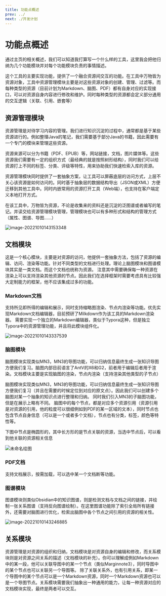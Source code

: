 ```yaml
---
title: 功能点概述
prev: ../
next: ./开发计划
---
```

# 功能点概述

通过主页的相关概述，我们可以知道我打算写一个什么样的工具，这里我会把他归纳为几个功能模块并对每个功能模块负责的事情描述。

这个工具的主要实现功能，提供了一个融合资源间交互的功能。在工具中万物皆为资源对象，工具中资源管理模块主要是对这些资源对象的创建、管理、过滤等。而每种类型的资源（目前计划为Markdown、脑图、PDF）都有自身对应的实现接口，可以对资源自身内容进行修改和维护。同时每种类型的资源都会定义部分通用的交互逻辑（关联、引用、嵌套等）

## 资源管理模块

资源管理是对待学习内容的管理。我们进行知识沉淀的过程中，通常都是基于某些资源进行的。例如整理Java的笔记，我们需要基于部分Java的书籍，因此需要有一个专门的模块来管理这些资源。

资源来源可以分为书籍（PDF、EPUB）等，网站链接，文档，图片媒体等。这些资源我们需要有一定的组织方式（最经典的就是按照树形结构），同时我们可以给资源打上不同的标签、分类、评级等特性，用来协助我们快速检索入库的资源。

资源管理模块同时提供了一套抽象方案，让工具可以屏蔽底层的访问方式，上层不关心该资源是如何访问的。同时基于抽象层的数据结构导出（JSON或XML）方便迁移到其他工具中。同时内嵌常用的资源打开工具（Web端），也支持在客户端定义本地打开方式。

在该工具中，万物皆为资源，不论是收集来的资料还是沉淀的泛图谱或者编写的笔记。并读交给资源管理模块管理，管理模块也可以有多种形式和结构的管理方式（属性、图谱、导图……）

![image-20221010143153348](http://img.jaken.top/image/2022/10/10/143153-406de9f635b6378273a97ab5c8f9c4f0.png)

## 文档模块

这是一个核心模块，主要是对资源的访问，他提供一套抽象方法，包括了资源的编辑、访问、渲染等功能。针对不同类型的文档进行处理。理论上脑图模块和图谱模块其实是一类文档。而这个文档也统称为资源。
注意其中需要确保每一种资源在渲染上可以支持渲染其他资源的节点。因此我们在选择框架时需要考虑具有比较强大定制能力的框架，他不应该集成过多的功能。

### Markdown文档

支持所见即所得的编辑和展示，同时支持缩略图渲染、节点内渲染等功能。优先实现Markdown文档编辑器，目前预研了Milkdown作为该工具的Markdown渲染器。
需要实现一个独立的Markdown编辑器，类似于Typora这种，但是独立Typora中的资源管理功能，并且将此模块组件化。

![image-20221010143337539](http://img.jaken.top/image/2022/10/10/143350-ba75c2234eb42ec77cea297e617a841a.png)

### 脑图模块

脑图模块实现类似MN3，MN3的导图功能，可以归纳信息最终生成一张知识导图方便我们复习。脑图内部目前语言了AntV的X6和G2，前者用于编辑后者用于渲染。文档模块主要是实现脑图的渲染，节点内渲染（支持渲染其他类型的子节点）

脑图模块实现类似MN3，MN3的导图功能，可以归纳信息最终生成一张知识导图方便我们复习（并且在需要的时候定位到对应的原文点）。因此我们可以创建多个脑图对某一个抽象的知识点进行整理和归纳。
同时我们引入MN3的子脑图功能，但是在展示上略有不同。
脑图中的每个节点，都是对应多个资源引用（资源引用是对资源的引用，他的粒度可以很细例如到PDF的某一区域的文本），同时节点也包含节点自身信息（可以是一个或者多个文档），节点也有分类，标签，颜色等特性等。

下图中节点是椭圆形的，其中长方形的是节点关联的资源，当选中节点后，可以看到他关联的资源相关信息

![未命名绘图](http://img.jaken.top/image/2022/10/09/172310-4c23dd7db487afac0c601fb79c6a1a5d.svg)

### PDF文档

支持文档展示，按需加载，可以选中某一个文档断等功能。

### 图谱模块

图谱模块则类似Obsidian中的知识图谱，则是检测文档与文档之间的链接，并绘制一张关系图谱（支持反向图谱绘制）。在这里图谱功能除了索引全局所有链接外，还需要对脑图进行优化，检索出脑图中各个节点之间引用的资源的相关性。

![image-20221010143246885](http://img.jaken.top/image/2022/10/10/143246-ca59eeecf1f750d829e38bcc08c64f07.png)

## 关系模块

资源管理是对资源的组织和归纳，文档模块是对资源自身的编辑和修改，而关系模块则是对资源之间关系的描述（文档模块的补充）。你可以理解成例如Markdown中的某一段，他可以关联导图中的某一个节点（类似Marginnote3），同时导图中的某个节点也可以关联另一个导图等。
除了关联关系外，也有引用关系，即某一个导图中的某个节点可以是一个Markdown资源，同时一个Markdown资源也可以是一个导图节点。关系模块需要我们抽象出一种通用的能力，让每一种资源对应的文档模块实现，最终是两者可以交互。

